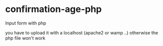 # confirmation-age-php
Input form with php

you have to upload it with a localhost (apache2 or wamp ..) otherwise the php file won't work 
